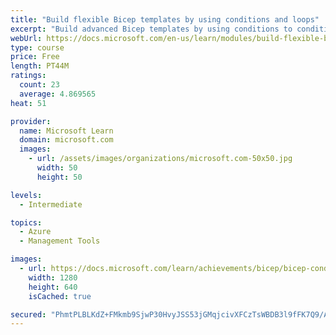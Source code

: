 ```yaml
---
title: "Build flexible Bicep templates by using conditions and loops"
excerpt: "Build advanced Bicep templates by using conditions to conditionally deploy resources and using loops to deploy multiple instances of resources."
webUrl: https://docs.microsoft.com/en-us/learn/modules/build-flexible-bicep-templates-conditions-loops/
type: course
price: Free
length: PT44M
ratings:
  count: 23
  average: 4.869565
heat: 51

provider:
  name: Microsoft Learn
  domain: microsoft.com
  images:
    - url: /assets/images/organizations/microsoft.com-50x50.jpg
      width: 50
      height: 50

levels:
  - Intermediate

topics:
  - Azure
  - Management Tools

images:
  - url: https://docs.microsoft.com/learn/achievements/bicep/bicep-conditions-loops-social.png
    width: 1280
    height: 640
    isCached: true

secured: "PhmtPLBLKdZ+FMkmb9SjwP30HvyJSS53jGMqjcivXFCzTsWBDB3l9fFK7Q9/AgbUOsysOI3VEXYnPrcOTMfm84eVPNftUHJdd7R01uy8pHcC7gOMjY7GraSKEOBZBZxXIG90xcYCz9RqYg/4ZZ7KhvlwdlB5mqwpx4yVdUxlenOesAuTOkrr3ZlGtCJAOhHclTf+acVTbR6za2+z2xD7FY3xA4u9MK8ZoJIbXBeLWgbaWwS8xwhICOIkXrahMTjh0qK36/vaxF1yU3XrUe7LvIOcKT3e+LylCJGoxo3Cy/AFne8+t3KX23YE+8aHT6qzloTECj6g9s8OOVIt97FxxkxKKjoKX/O92ksa+qF13PordwVowQm0JHX9Wjfuf27zTgHUxndW8QKdm++6wgExrfWAbbxN9ljtEBryMzXtrZM=;GVqLu+vfIwbIvoVqzStsNg=="
---
```


